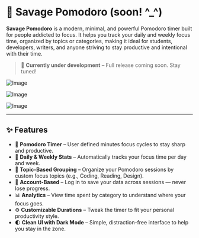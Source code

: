 # 🧠 Savage Pomodoro (soon! ^_^)

**Savage Pomodoro** is a modern, minimal, and powerful Pomodoro timer built for people addicted to focus. It helps you track your daily and weekly focus time, organized by topics or categories, making it ideal for students, developers, writers, and anyone striving to stay productive and intentional with their time.

> 🚧 **Currently under development** – Full release coming soon. Stay tuned!

![Image](https://github.com/user-attachments/assets/53bf0b9b-79e6-4254-a258-cda467c7eb60)


![Image](https://github.com/user-attachments/assets/364502f9-1a3c-4442-83c6-640744e93bdb)


![Image](https://github.com/user-attachments/assets/ffa4a9ec-4427-4b50-99d2-12341d0972c6)

---

## ✨ Features

- 🔁 **Pomodoro Timer** – User defined minutes focus cycles to stay sharp and productive.
- 📅 **Daily & Weekly Stats** – Automatically tracks your focus time per day and week.
- 🧩 **Topic-Based Grouping** – Organize your Pomodoro sessions by custom focus topics (e.g., Coding, Reading, Design).
- 👤 **Account-Based** – Log in to save your data across sessions — never lose progress.
- 📊 **Analytics** – View time spent by category to understand where your focus goes.
- ⚙️ **Customizable Durations** – Tweak the timer to fit your personal productivity style.
- 🌓 **Clean UI with Dark Mode** – Simple, distraction-free interface to help you stay in the zone.


